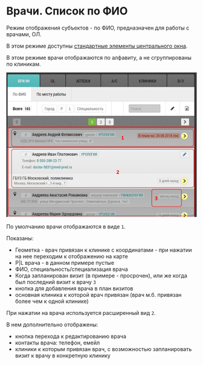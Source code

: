 # Врачи. Список по ФИО

Режим отображения субъектов - по ФИО, предназначен для работы с врачами, ОЛ.

В этом режиме доступны [стандартные элементы центрального окна](rep-planning-central-block.html).


В этом режиме врачи отображаются по алфавиту, а не сгруппированы по клиникам.

![](../images/rep-planning-central-block-subjects-fio.png)

По умолчанию врачи отображаются в виде `1`.

Показаны:

  - Геометка - врач привязан к клинике с координатами - при нажатии на нее переходим к отображению на карте
  - P|L врача - в данном примере пустые
  - ФИО, специальность/специализация врача
  - Когда запланирован визит (в примере - просрочен), или же когда был последний визит к врачу `3`
  - кнопка для добавления врача в план визитов
  - основная клиника к которой врач привязан (врач м.б. привязан более чем к одной клинике)
  
При нажатии на врача используется расширенный вид `2`.

В нем дополнительно отображены:

  - кнопка перехода к редактированию врача
  - контакты врача: телефон, емейл
  - клиники к которым привязан врач, с возможностью запланировать визит к врачу в конкретную клинику
